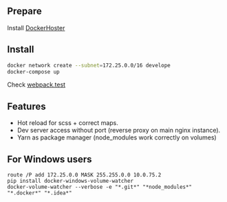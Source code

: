 ## Prepare

Install [DockerHoster](https://github.com/mrFleshka/docker-hoster)

## Install

```bash
docker network create --subnet=172.25.0.0/16 develope
docker-compose up
```

Check [webpack.test](http://webpack.test)

## Features

 - Hot reload for scss + correct maps.
 - Dev server access without port (reverse proxy on main nginx instance).
 - Yarn as package manager (node_modules work correctly on volumes)

## For Windows users

```
route /P add 172.25.0.0 MASK 255.255.0.0 10.0.75.2
pip install docker-windows-volume-watcher
docker-volume-watcher --verbose -e "*.git*" "*node_modules*" "*.docker*" "*.idea*"
```